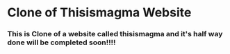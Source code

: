 <h1 aligm="center">Clone of Thisismagma Website </h1>
<h3>This is Clone of a website called thisismagma and it's half way done will be completed soon!!!!</h3>
